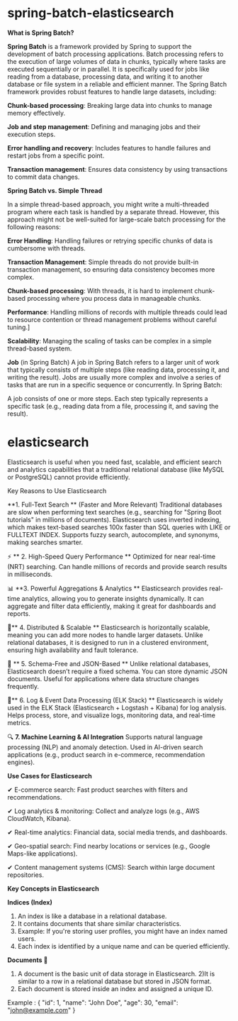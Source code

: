 # spring-batch-elasticsearch

**What is Spring Batch?**

**Spring Batch** is a framework provided by Spring to support the development of batch processing applications. Batch processing refers to the execution of large volumes of data in chunks, typically where tasks are executed sequentially or in parallel. It is specifically used for jobs like reading from a database, processing data, and writing it to another database or file system in a reliable and efficient manner. The Spring Batch framework provides robust features to handle large datasets, including:

**Chunk-based processing**: Breaking large data into chunks to manage memory effectively.

**Job and step management**: Defining and managing jobs and their execution steps.

**Error handling and recovery**: Includes features to handle failures and restart jobs from a specific point.

**Transaction management**: Ensures data consistency by using transactions to commit data changes.

**Spring Batch vs. Simple Thread**

In a simple thread-based approach, you might write a multi-threaded program where each task is handled by a separate thread. However, this approach might not be well-suited for large-scale batch processing for the following reasons:

**Error Handling**: Handling failures or retrying specific chunks of data is cumbersome with threads.

**Transaction Management**: Simple threads do not provide built-in transaction management, so ensuring data consistency becomes more complex.

**Chunk-based processing**: With threads, it is hard to implement chunk-based processing where you process data in manageable chunks.

**Performance**: Handling millions of records with multiple threads could lead to resource contention or thread management problems without careful tuning.]

**Scalability**: Managing the scaling of tasks can be complex in a simple thread-based system.

**Job** (in Spring Batch)
A job in Spring Batch refers to a larger unit of work that typically consists of multiple steps (like reading data, processing it, and writing the result). Jobs are usually more complex and involve a series of tasks that are run in a specific sequence or concurrently. In Spring Batch:

A job consists of one or more steps.
Each step typically represents a specific task (e.g., reading data from a file, processing it, and saving the result).

# elasticsearch

Elasticsearch is useful when you need fast, scalable, and efficient search and analytics capabilities that a traditional relational database (like MySQL or PostgreSQL) cannot provide efficiently.

Key Reasons to Use Elasticsearch

 **1. Full-Text Search ** (Faster and More Relevant)
Traditional databases are slow when performing text searches (e.g., searching for "Spring Boot tutorials" in millions of documents).
Elasticsearch uses inverted indexing, which makes text-based searches 100x faster than SQL queries with LIKE or FULLTEXT INDEX.
Supports fuzzy search, autocomplete, and synonyms, making searches smarter.

⚡ ** 2. High-Speed Query Performance **
Optimized for near real-time (NRT) searching.
Can handle millions of records and provide search results in milliseconds.

📊 **3. Powerful Aggregations & Analytics **
Elasticsearch provides real-time analytics, allowing you to generate insights dynamically.
It can aggregate and filter data efficiently, making it great for dashboards and reports.

🔄** 4. Distributed & Scalable **
Elasticsearch is horizontally scalable, meaning you can add more nodes to handle larger datasets.
Unlike relational databases, it is designed to run in a clustered environment, ensuring high availability and fault tolerance.

🔗 ** 5. Schema-Free and JSON-Based **
Unlike relational databases, Elasticsearch doesn’t require a fixed schema. You can store dynamic JSON documents.
Useful for applications where data structure changes frequently.

📝** 6. Log & Event Data Processing (ELK Stack) **
Elasticsearch is widely used in the ELK Stack (Elasticsearch + Logstash + Kibana) for log analysis.
Helps process, store, and visualize logs, monitoring data, and real-time metrics.

🔍 **7. Machine Learning & AI Integration**
Supports natural language processing (NLP) and anomaly detection.
Used in AI-driven search applications (e.g., product search in e-commerce, recommendation engines).


**Use Cases for Elasticsearch**

✔ E-commerce search: Fast product searches with filters and recommendations.

✔ Log analytics & monitoring: Collect and analyze logs (e.g., AWS CloudWatch, Kibana).

✔ Real-time analytics: Financial data, social media trends, and dashboards.

✔ Geo-spatial search: Find nearby locations or services (e.g., Google Maps-like applications).

✔ Content management systems (CMS): Search within large document repositories.

**Key Concepts in Elasticsearch**

**Indices (Index)** 

1) An index is like a database in a relational database.
2) It contains documents that share similar characteristics.
3) Example: If you're storing user profiles, you might have an index named users.
4) Each index is identified by a unique name and can be queried efficiently.

**Documents 📄**
 
1) A document is the basic unit of data storage in Elasticsearch.
2)It is similar to a row in a relational database but stored in JSON format.
3) Each document is stored inside an index and assigned a unique ID.

Example : {
             "id": 1,
            "name": "John Doe",
             "age": 30,
            "email": "john@example.com"
            }















